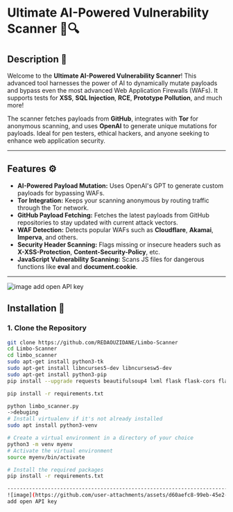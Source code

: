 # **Ultimate AI-Powered Vulnerability Scanner** 🚀🔍

## **Description** 🌟
Welcome to the **Ultimate AI-Powered Vulnerability Scanner**! This advanced tool harnesses the power of AI to dynamically mutate payloads and bypass even the most advanced Web Application Firewalls (WAFs). It supports tests for **XSS**, **SQL Injection**, **RCE**, **Prototype Pollution**, and much more!

The scanner fetches payloads from **GitHub**, integrates with **Tor** for anonymous scanning, and uses **OpenAI** to generate unique mutations for payloads. Ideal for pen testers, ethical hackers, and anyone seeking to enhance web application security.

---

## **Features** ⚙️
- **AI-Powered Payload Mutation:** Uses OpenAI's GPT to generate custom payloads for bypassing WAFs.
- **Tor Integration:** Keeps your scanning anonymous by routing traffic through the Tor network.
- **GitHub Payload Fetching:** Fetches the latest payloads from GitHub repositories to stay updated with current attack vectors.
- **WAF Detection:** Detects popular WAFs such as **Cloudflare**, **Akamai**, **Imperva**, and others.
- **Security Header Scanning:** Flags missing or insecure headers such as **X-XSS-Protection**, **Content-Security-Policy**, etc.
- **JavaScript Vulnerability Scanning:** Scans JS files for dangerous functions like **eval** and **document.cookie**.

---
![image](https://github.com/user-attachments/assets/d60aefc8-99eb-45e2-a545-259b9251aed1)
add open API key
## **Installation** 🔧

### 1. Clone the Repository

```bash
git clone https://github.com/REDAOUZIDANE/Limbo-Scanner
cd Limbo-Scanner
cd limbo_scanner
sudo apt-get install python3-tk
sudo apt-get install libncurses5-dev libncursesw5-dev
sudo apt-get install python3-pip
pip install --upgrade requests beautifulsoup4 lxml flask flask-cors flask-login openai torch transformers stem pysocks w3af SQLAlchemy paramiko pyjsparser

pip install -r requirements.txt

python limbo_scanner.py
->debuging
# Install virtualenv if it's not already installed
sudo apt install python3-venv

# Create a virtual environment in a directory of your choice
python3 -m venv myenv
# Activate the virtual environment
source myenv/bin/activate

# Install the required packages
pip install -r requirements.txt

-------------------------------------------------------------------------------------------------------------
![image](https://github.com/user-attachments/assets/d60aefc8-99eb-45e2-a545-259b9251aed1)
add open API key
